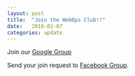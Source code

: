```yaml
---
layout: post
title:  "Join the WebOps Club!!"
date:   2016-02-07
categories: update
---
```

Join our [Google Group][google-group]

Send your join request to [Facebook Group][fb-group].

[google-group]: https://groups.google.com/forum/#!forum/webops-club-iitm
[fb-group]:	https://www.facebook.com/groups/thewebopsclub/
